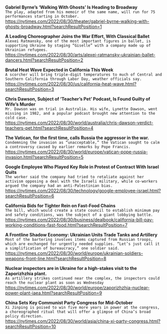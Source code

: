 **Gabriel Byrne’s ‘Walking With Ghosts’ Is Heading to Broadway**\
`The play, adapted from his memoir of the same name, will run for 75 performances starting in October.`\
https://nytimes.com/2022/08/30/theater/gabriel-byrne-walking-with-ghosts-broadway.html?searchResultPosition=1

**A Leading Choreographer Joins the War Effort, With Classical Ballet**\
`Alexei Ratmansky, one of the most important figures in ballet, is supporting Ukraine by staging “Giselle” with a company made up of Ukrainian refugees.`\
https://nytimes.com/2022/08/30/arts/alexei-ratmansky-ukrainian-ballet-dancers.html?searchResultPosition=2

**Brutal Heat Wave Expected in California This Week**\
`A scorcher will bring triple-digit temperatures to much of Central and Southern California through Labor Day, weather officials say.`\
https://nytimes.com/2022/08/30/us/california-heat-wave.html?searchResultPosition=3

**Chris Dawson, Subject of ‘Teacher’s Pet’ Podcast, Is Found Guilty of Wife’s Murder**\
`Mr. Dawson was on trial in Australia. His wife, Lynette Dawson, went missing in 1982, and a popular podcast brought new attention to the cold case.`\
https://nytimes.com/2022/08/30/world/australia/chris-dawson-verdict-teachers-pet.html?searchResultPosition=4

**The Vatican, for the first time, calls Russia the aggressor in the war.**\
`Condemning the invasion as “unacceptable,” the Vatican sought to calm a controversy caused by earlier remarks by Pope Francis.`\
https://nytimes.com/2022/08/30/world/europe/vatican-pope-russia-invasion.html?searchResultPosition=5

**Google Employee Who Played Key Role in Protest of Contract With Israel Quits**\
`The worker said the company had tried to retaliate against her activism opposing a deal with the Israeli military, while co-workers argued the company had an anti-Palestinian bias.`\
https://nytimes.com/2022/08/30/technology/google-employee-israel.html?searchResultPosition=6

**California Bids for Tighter Rein on Fast-Food Chains**\
`The bill, which would create a state council to establish minimum pay and safety conditions, was the subject of a giant lobbying battle.`\
https://nytimes.com/2022/08/30/business/dealbook/california-bill-pay-working-conditions-fast-food.html?searchResultPosition=7

**A Frontline Shadow Economy: Ukrainian Units Trade Tanks and Artillery**\
`Most of the bartering involves items captured from Russian troops, which are exchanged for urgently needed supplies. “Let’s just call it a simplification of bureaucracy,” one soldier said.`\
https://nytimes.com/2022/08/30/world/europe/ukrainian-soldiers-weapons-front-line.html?searchResultPosition=8

**Nuclear inspectors are in Ukraine for a high-stakes visit to the Zaporizhzhia plant.**\
`As artillery strikes continued near the complex, the inspectors could reach the nuclear plant as soon as Wednesday`\
https://nytimes.com/2022/08/30/world/europe/zaporizhzhia-nuclear-power-plant-iaea.html?searchResultPosition=9

**China Sets Key Communist Party Congress for Mid-October**\
`Xi Jinping is poised to win five more years in power at the congress, a choreographed ritual that will offer a glimpse of China’s broad policy direction.`\
https://nytimes.com/2022/08/30/world/asia/china-xi-party-congress.html?searchResultPosition=10

